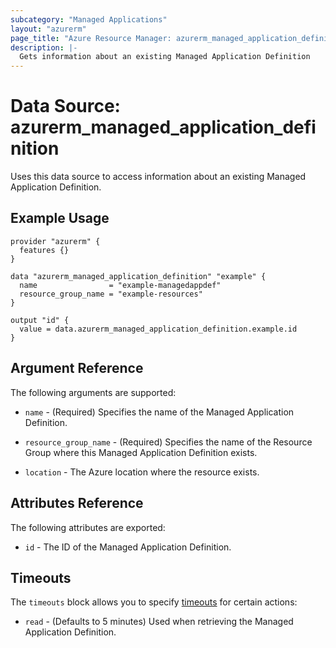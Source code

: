 ```yaml
---
subcategory: "Managed Applications"
layout: "azurerm"
page_title: "Azure Resource Manager: azurerm_managed_application_definition"
description: |-
  Gets information about an existing Managed Application Definition
---
```


# Data Source: azurerm_managed_application_definition

Uses this data source to access information about an existing Managed Application Definition.

## Example Usage

```hcl
provider "azurerm" {
  features {}
}

data "azurerm_managed_application_definition" "example" {
  name                = "example-managedappdef"
  resource_group_name = "example-resources"
}

output "id" {
  value = data.azurerm_managed_application_definition.example.id
}
```

## Argument Reference

The following arguments are supported:

* `name` - (Required) Specifies the name of the Managed Application Definition.

* `resource_group_name` - (Required) Specifies the name of the Resource Group where this Managed Application Definition exists.

* `location` - The Azure location where the resource exists.

## Attributes Reference

The following attributes are exported:

* `id` - The ID of the Managed Application Definition.

## Timeouts

The `timeouts` block allows you to specify [timeouts](https://www.terraform.io/docs/configuration/resources.html#timeouts) for certain actions:

* `read` - (Defaults to 5 minutes) Used when retrieving the Managed Application Definition.
